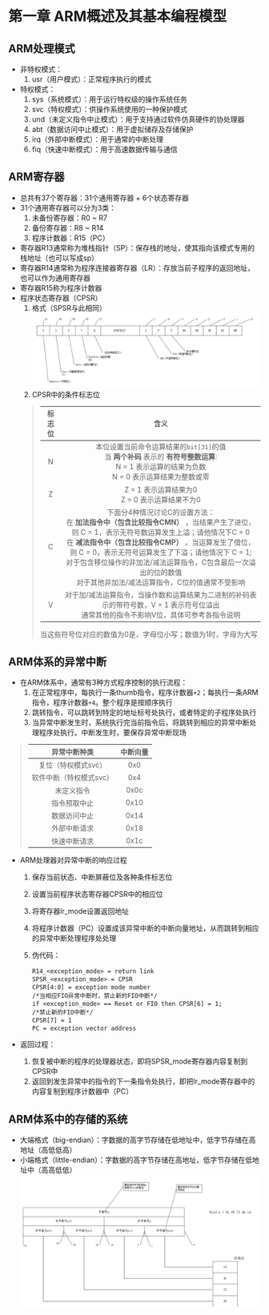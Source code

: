 # 第一章 ARM概述及其基本编程模型

## ARM处理模式

+ 非特权模式：
    1. usr（用户模式）：正常程序执行的模式
+ 特权模式：
    1. sys（系统模式）：用于运行特权级的操作系统任务
    2. svc（特权模式）：供操作系统使用的一种保护模式
    3. und（未定义指令中止模式）：用于支持通过软件仿真硬件的协处理器
    4. abt（数据访问中止模式）：用于虚拟储存及存储保护
    5. irq（外部中断模式）：用于通常的中断处理
    6. fiq（快速中断模式）：用于高速数据传输与通信

## ARM寄存器

+ 总共有37个寄存器：31个通用寄存器 + 6个状态寄存器
+ 31个通用寄存器可以分为3类：
    1. 未备份寄存器：R0 ~ R7
    2. 备份寄存器：R8 ~ R14
    3. 程序计数器：R15（PC）
+ 寄存器R13通常称为堆栈指针（SP）：保存栈的地址，使其指向该模式专用的栈地址（也可以写成sp）
+ 寄存器R14通常称为程序连接器寄存器（LR）：存放当前子程序的返回地址，也可以作为通用寄存器
+ 寄存器R15称为程序计数器
+ 程序状态寄存器（CPSR）
    1. 格式（SPSR与此相同）![avatar](../images/CPSR格式图.png)
    2. CPSR中的条件标志位
    >标志位|含义
    >|:--:|:--:|
    >N|本位设置当前命令运算结果的`bit[31]`的值</br>当 **两个补码** 表示的 **有符号整数运算**:</br>N = 1 表示运算的结果为负数</br>N = 0 表示运算结果为整数或零
    >Z|Z = 1 表示运算结果为0</br>Z = 0 表示运算结果不为0
    >C|下面分4种情况讨论C的设置方法：</br>在 **加法指令中（包含比较指令CMN）** ，当结果产生了进位，则 C = 1，表示无符号数运算发生上溢；请他情况下C = 0</br>在 **减法指令中（包含比较指令CMP）** ，当运算发生了借位，则 C = 0，表示无符号运算发生了下溢；请他情况下 C = 1;</br>对于包含移位操作的非加法/减法运算指令，C包含最后一次溢出的位的数值</br>对于其他非加法/减法运算指令，C位的值通常不受影响
    >V|对于加/减法运算指令，当操作数和运算结果为二进制的补码表示的带符号数，V = 1 表示符号位溢出</br>通常其他的指令不影响V位，具体可参考各指令说明
    >当这些符号位对应的数值为0是，字母位小写；数值为1时，字母为大写

## ARM体系的异常中断

+ 在ARM体系中，通常有3种方式程序控制的执行流程：
    1. 在正常程序中，每执行一条thumb指令，程序计数器`+2`；每执行一条ARM指令，程序计数器`+4`。整个程序是按顺序执行
    2. 跳转指令，可以跳转到特定的地址标号处执行，或者特定的子程序处执行
    3. 当异常中断发生时，系统执行完当前指令后，将跳转到相应的异常中断处理程序处执行。中断发生时，要保存异常中断现场

>异常中断种类|中断向量
>|:-------:|:----:|
>复位（特权模式svc）|0x0
>软件中断（特权模式svc）|0x4
>未定义指令|0x0c
>指令预取中止|0x10
>数据访问中止|0x14
>外部中断请求|0x18
>快速中断请求|0x1c

+ ARM处理器对异常中断的响应过程
    1. 保存当前状态、中断屏蔽位及各种条件标志位
    2. 设置当前程序状态寄存器CPSR中的相应位
    3. 将寄存器lr_mode设置返回地址
    4. 将程序计数器（PC）设置成该异常中断的中断向量地址，从而跳转到相应的异常中断处理程序处处理
    5. 伪代码：

        ```armasm
        R14_<exception_mode> = return link
        SPSR_<exception_mode> = CPSR
        CPSR[4:0] = exception mode number
        /*当相应FIO异常中断时，禁止新的FIO中断*/
        if <exception_mode> == Reset or FIO then CPSR[6] = 1;
        /*禁止新的FIO中断*/
        CPSR[7] = 1
        PC = exception vector address
        ```

+ 返回过程：
    1. 恢复被中断的程序的处理器状态，即将SPSR_mode寄存器内容复制到CPSR中
    2. 返回到发生异常中的指令的下一条指令处执行，即把lr_mode寄存器中的内容复制到程序计数器中（PC）

## ARM体系中的存储的系统

+ 大端格式（big-endian）：字数据的高字节存储在低地址中，低字节存储在高地址（高低低高）
+ 小端格式（little-endian）：字数据的高字节存储在高地址，低字节存储在低地址中（高高低低）</br>
![avatar](../images/小端的数据格式.png)

